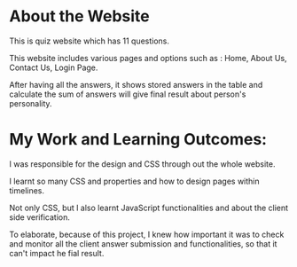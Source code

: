 # About the Website

<p>This is quiz website which has 11 questions.</p>
<p>This website includes various pages and options such as : Home, About Us, Contact Us, Login Page. </p>
<p>After having all the answers, it shows stored answers in the table and calculate the sum of answers will give final result about person's personality.</p>

# My Work and Learning Outcomes: 
<p>I was responsible for the design and CSS through out the whole website.</p>
<p>I learnt so many CSS and properties and how to design pages within timelines.</p>
<p>Not only CSS, but I also learnt JavaScript functionalities and about the client side verification.</p>
<p>To elaborate, because of this project, I knew how important it was to check and monitor all the client answer submission and functionalities, so that it can't impact he fial result.</p>
